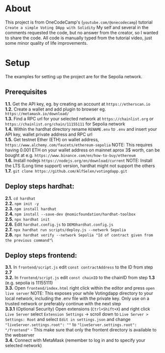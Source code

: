 # About
This project is from OneCodeCamp's (```youtube.com/@onecodecamp```) tutorial  ```Create a simple Voting DApp with Solidity```
My self and several in the comments requested the code, but no answer from the creator, so I wanted to share the code. All code is manually typed from the tutorial video, just some minor quality of life improvements. 

# Setup
The examples for setting up the project are for the Sepolia network.

## Prerequisites
**1.1.** Get the API key, eg. by creating an account at ```https://etherscan.io```\
**1.2.** Create a wallet and add plugin to browser  eg. ```https://metamask.io/download/```\
**1.3.** Find a RPC url for your selected network at ```https://chainlist.org``` or ```https://chainlist.org/chain/11155111``` for Sepolia network\
**1.4.** Within the hardhat directory rename ```RENAME.env``` to ```.env``` and insert your API key, wallet private address and RPC url\
**1.5.** Get testnet Ether (ETH) on wallet address, ```https://www.alchemy.com/faucets/ethereum-sepolia``` NOTE: This requires having 0.001 ETH on your wallet address on mainnet aprox 3$ worth, can be bought at e.g. ```https://www.binance.com/en/how-to-buy/ethereum```\
**1.6.** Install nodejs ```https://nodejs.org/en/download/current``` NOTE: Install the LTS (Long time support) version, hardhat might not support the others
**1.7.** ```git clone https://github.com/AlfSelen/votingdapp.git```

## Deploy steps hardhat:
**2.1.** ```cd hardhat```\
**2.2.** ```npm init -y```\
**2.3.** ```npm install hardhat```\
**2.4.** ```npm install --save-dev @nomicfoundation/hardhat-toolbox```\
**2.5.** ```npx hardhat init```\
**2.6.** Edit ```hardhat.config.js``` to ```DEMOhardhat.config.js```\
**2.7.** ```npx hardhat run scripts/deploy.js --network Sepolia```\
**2.8.** ```npx hardhat verify --network Sepolia "Id of contract given from the previous command"```\

## Deploy steps frontend:
**3.1.** In ```frontend/script.js``` edit ```const contractAddress``` to the ID from step **2.7**\
**3.2.** In ```frontend/script.js``` edit ```const chainID``` to the chainID from step **1.3** (e.g. sepolia is 11155111)\
**3.3.** Open ```frontend/index.html``` right click within the editor and press ```open live server``` NOTE: This exposes your while Votingdapp directory to your local network, including the .env file with the private key. Only use on a trusted network or preferably continue with the next step\
**3.3.1** (Optional Security) Open extensions (```Ctrl+Shift+X```) and right click ```Live Server``` select ```Extension Settings``` -> scroll down to ```Live Server > Settings: Root``` and select ```Edit in settings.json``` and change ```"liveServer.settings.root": ""``` to ```"liveServer.settings.root": "/frontend"``` - This make sure that only the frontent directory is available to the webserver\
**3.4.** Connect with MetaMask (remember to log in and to specify your selected network)

